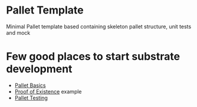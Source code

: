 # Pallet Template

Minimal Pallet template based containing skeleton pallet structure, unit tests and mock

# Few good places to start substrate development

* [Pallet Basics](https://docs.substrate.io/how-to-guides/v3/basics/pallet-integration/)
* [Proof of Existence](https://docs.substrate.io/tutorials/v3/proof-of-existence/) example
* [Pallet Testing](https://docs.substrate.io/how-to-guides/v3/testing/basics/)
